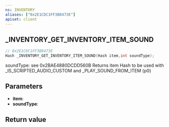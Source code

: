 ```yaml
---
ns: INVENTORY
aliases: ["0x2E1CDC1FF3B8473E"]
apiset: client
---
```

## _INVENTORY_GET_INVENTORY_ITEM_SOUND

```c
// 0x2E1CDC1FF3B8473E
Hash _INVENTORY_GET_INVENTORY_ITEM_SOUND(Hash item,int soundType);
```

soundType: see 0x2BAE4880DCDD560B
Returns item Hash to be used with _IS_SCRIPTED_AUDIO_CUSTOM and _PLAY_SOUND_FROM_ITEM (p0)

## Parameters
* **item**:
* **soundType**:

## Return value

